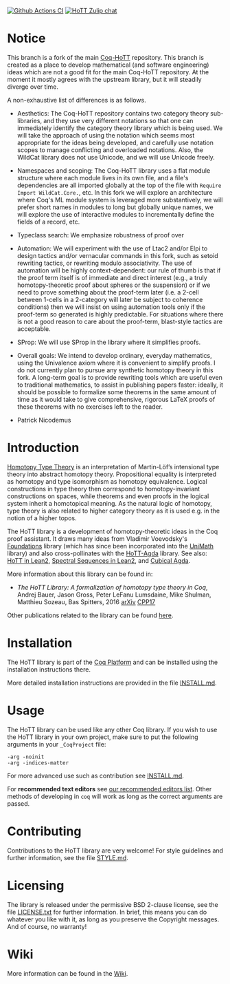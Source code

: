 [![Github Actions CI][1]][2]
[![HoTT Zulip chat][3]][4]

# Notice

This branch is a fork of the main
[Coq-HoTT](https://github.com/HoTT/Coq-HoTT#) repository. This branch
is created as a place to develop mathematical (and software
engineering) ideas which are not a good fit for the main Coq-HoTT repository. 
At the moment it mostly agrees with the upstream library, but it will 
steadily diverge over time.

A non-exhaustive list of differences is as follows.
- Aesthetics: The Coq-HoTT repository contains two category theory
  sub-libraries, and they use very different notations so that one can
  immediately identify the category theory library which is being
  used. We will take the approach of using the notation which seems
  most appropriate for the ideas being developed, and carefully use
  notation scopes to manage conflicting and overloaded notations.
  Also, the WildCat library does not use Unicode, and we will use
  Unicode freely.
- Namespaces and scoping: The Coq-HoTT library uses a flat module
  structure where each module lives in its own file, and a file's
  dependencies are all imported globally at the top of the file with
  `Require Import WildCat.Core.`, etc. In this fork we will explore an
  architecture where Coq's ML module system is leveraged more
  substantively, we will prefer short names in modules to long but
  globally unique names, we will explore the use of interactive
  modules to incrementally define the fields of a record, etc.
- Typeclass search: We emphasize robustness of proof over
- Automation: We will experiment with the use of Ltac2 and/or Elpi
  to design tactics and/or vernacular commands in this fork,
  such as setoid rewriting tactics, or rewriting modulo associativity.
  The use of automation will be highly context-dependent: our
  rule of thumb is that if the proof term itself is of immediate
  and direct interest (e.g., a truly homotopy-theoretic proof about
  spheres or the suspension) or if we need to prove something
  about the proof-term later (i.e. a 2-cell between 1-cells in a
  2-category will later be subject to coherence conditions)
  then we will insist on using automation tools only if the
  proof-term so generated is highly predictable. For situations
  where there is not a good reason to care about the proof-term,
  blast-style tactics are acceptable.
- SProp: We will use SProp in the library where it simplifies proofs.
- Overall goals: We intend to develop ordinary, everyday mathematics,
  using the Univalence axiom where it is convenient to simplify
  proofs. I do not currently plan to pursue any synthetic homotopy
  theory in this fork. A long-term goal is to provide rewriting tools
  which are useful even to traditional mathematics, 
  to assist in publishing papers faster: ideally, it should be
  possible to formalize some theorems in the same amount of time
  as it would take to give comprehensive, rigorous LaTeX proofs
  of these theorems with no exercises left to the reader.

- Patrick Nicodemus

# Introduction

[Homotopy Type Theory][5] is an interpretation of Martin-Löf’s
intensional type theory into abstract homotopy theory. Propositional
equality is interpreted as homotopy and type isomorphism as homotopy
equivalence. Logical constructions in type theory then correspond to
homotopy-invariant constructions on spaces, while theorems and even
proofs in the logical system inherit a homotopical meaning. As the
natural logic of homotopy, type theory is also related to higher
category theory as it is used e.g. in the notion of a higher topos.

The HoTT library is a development of homotopy-theoretic ideas in the Coq proof
assistant. It draws many ideas from Vladimir Voevodsky's [Foundations][6]
library (which has since been incorporated into the [UniMath][7] library) and
also cross-pollinates with the [HoTT-Agda][8] library. See also: [HoTT in
Lean2][9], [Spectral Sequences in Lean2][10], and [Cubical Agda][11].

More information about this library can be found in:

- _The HoTT Library: A formalization of homotopy type theory in Coq_, Andrej
  Bauer, Jason Gross, Peter LeFanu Lumsdaine, Mike Shulman, Matthieu Sozeau, Bas
  Spitters, 2016 [arXiv][12] [CPP17][13]

Other publications related to the library can be found
[here][14].

# Installation

The HoTT library is part of the [Coq
Platform][15] and can be installed using
the installation instructions there.

More detailed installation instructions are provided in the file
[INSTALL.md](/INSTALL.md).

# Usage

The HoTT library can be used like any other Coq library. If you wish to use the
HoTT library in your own project, make sure to put the following arguments in
your `_CoqProject` file:

```
-arg -noinit
-arg -indices-matter
```

For more advanced use such as contribution see [INSTALL.md](/INSTALL.md).

For **recommended text editors** see [our recommended editors
list](./INSTALL.md#4-editors). Other methods of developing in `coq` will work as
long as the correct arguments are passed.

# Contributing

Contributions to the HoTT library are very welcome! For style guidelines and
further information, see the file [STYLE.md](/STYLE.md).

# Licensing

The library is released under the permissive BSD 2-clause license, see the file
[LICENSE.txt](/LICENSE.txt) for further information. In brief, this means you
can do whatever you like with it, as long as you preserve the Copyright
messages. And of course, no warranty!

# Wiki

More information can be found in the [Wiki][22].


[1]: https://github.com/HoTT/HoTT/workflows/CI/badge.svg?branch=master
[2]: https://github.com/HoTT/HoTT/actions?query=workflow%3ACI+branch%3Amaster
[3]: https://img.shields.io/badge/zulip-join_chat-brightgreen.svg
[4]: https://hott.zulipchat.com/

[5]: http://homotopytypetheory.org/

[6]: https://github.com/vladimirias/Foundations
[7]: https://github.com/UniMath/UniMath
[8]: https://github.com/HoTT/HoTT-Agda
[9]: https://github.com/leanprover/lean2/tree/master/hott
[10]: https://github.com/cmu-phil/Spectral
[11]: https://agda.readthedocs.io/en/v2.6.0.1/language/cubical.html

[12]: https://arxiv.org/abs/1610.04591
[13]: http://cpp2017.mpi-sws.org/
[14]: https://github.com/HoTT/HoTT/wiki/Publications-based-on-the-HoTT-library
[15]: https://github.com/coq/platform/releases

[22]: https://github.com/HoTT/HoTT/wiki
